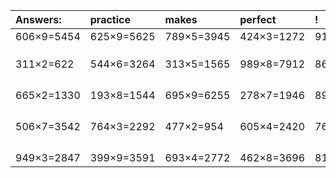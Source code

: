 | Answers: | practice | makes | perfect | ! |
| :--- | :--- | :--- | :--- | :--- |
| 606×9=5454 | 625×9=5625 | 789×5=3945 | 424×3=1272 | 915×2=1830 | 
|   |   |   |   |   | 
|   |   |   |   |   | 
|   |   |   |   |   | 
| 311×2=622 | 544×6=3264 | 313×5=1565 | 989×8=7912 | 866×7=6062 | 
|   |   |   |   |   | 
|   |   |   |   |   | 
|   |   |   |   |   | 
|   |   |   |   |   | 
| 665×2=1330 | 193×8=1544 | 695×9=6255 | 278×7=1946 | 895×8=7160 | 
|   |   |   |   |   | 
|   |   |   |   |   | 
|   |   |   |   |   | 
|   |   |   |   |   | 
| 506×7=3542 | 764×3=2292 | 477×2=954 | 605×4=2420 | 766×7=5362 | 
|   |   |   |   |   | 
|   |   |   |   |   | 
|   |   |   |   |   | 
|   |   |   |   |   | 
| 949×3=2847 | 399×9=3591 | 693×4=2772 | 462×8=3696 | 816×9=7344 | 
